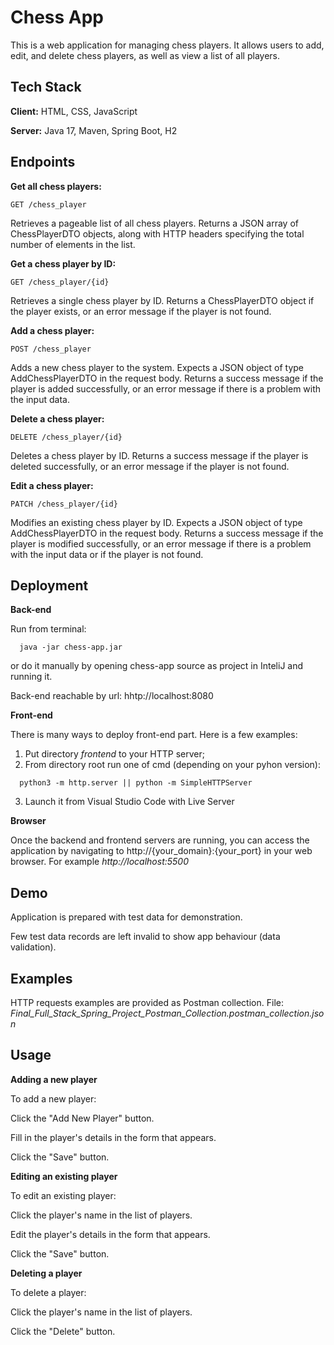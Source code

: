 
# Chess App

This is a web application for managing chess players. It allows users to add, edit, and delete chess players, as well as view a list of all players.
## Tech Stack

**Client:** HTML, CSS, JavaScript

**Server:** Java 17, Maven, Spring Boot, H2


## Endpoints

**Get all chess players:**
```
GET /chess_player
```
Retrieves a pageable list of all chess players. Returns a JSON array of ChessPlayerDTO objects, along with HTTP headers specifying the total number of elements in the list.

**Get a chess player by ID:**
```
GET /chess_player/{id}
```
Retrieves a single chess player by ID. Returns a ChessPlayerDTO object if the player exists, or an error message if the player is not found.

**Add a chess player:**
```
POST /chess_player
```
Adds a new chess player to the system. Expects a JSON object of type AddChessPlayerDTO in the request body. Returns a success message if the player is added successfully, or an error message if there is a problem with the input data.

**Delete a chess player:**
```
DELETE /chess_player/{id}
```
Deletes a chess player by ID. Returns a success message if the player is deleted successfully, or an error message if the player is not found.

**Edit a chess player:**
```
PATCH /chess_player/{id}
```
Modifies an existing chess player by ID. Expects a JSON object of type AddChessPlayerDTO in the request body. Returns a success message if the player is modified successfully, or an error message if there is a problem with the input data or if the player is not found.


## Deployment

**Back-end**

Run from terminal:

```
  java -jar chess-app.jar
```

or do it manually by opening chess-app source as project in InteliJ and running it.

Back-end reachable by url: hhtp://localhost:8080

**Front-end**

There is many ways to deploy front-end part. Here is a few examples:

1. Put directory *frontend* to your HTTP server;
2. From directory root run one of cmd (depending on your pyhon version):
```
  python3 -m http.server || python -m SimpleHTTPServer
  ```
3. Launch it from Visual Studio Code with Live Server

**Browser**

Once the backend and frontend servers are running, you can access the application by navigating to http://{your_domain}:{your_port} in your web browser. For example *http://localhost:5500*


## Demo

Application is prepared with test data for demonstration.

Few test data records are left invalid to show app behaviour (data validation).
## Examples

HTTP requests examples are provided as Postman collection.
File: *Final_Full_Stack_Spring_Project_Postman_Collection.postman_collection.json*


## Usage

**Adding a new player**

To add a new player:

Click the "Add New Player" button.

Fill in the player's details in the form that appears.

Click the "Save" button.

**Editing an existing player**

To edit an existing player:

Click the player's name in the list of players.

Edit the player's details in the form that appears.

Click the "Save" button.

**Deleting a player**

To delete a player:

Click the player's name in the list of players.

Click the "Delete" button.